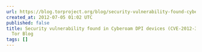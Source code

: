 ```yaml
---
url: https://blog.torproject.org/blog/security-vulnerability-found-cyberoam-dpi-devices-cve-2012-3372
created_at: 2012-07-05 01:02 UTC
published: false
title: Security vulnerability found in Cyberoam DPI devices (CVE-2012-3372) | The
  Tor Blog
tags: []
---
```



